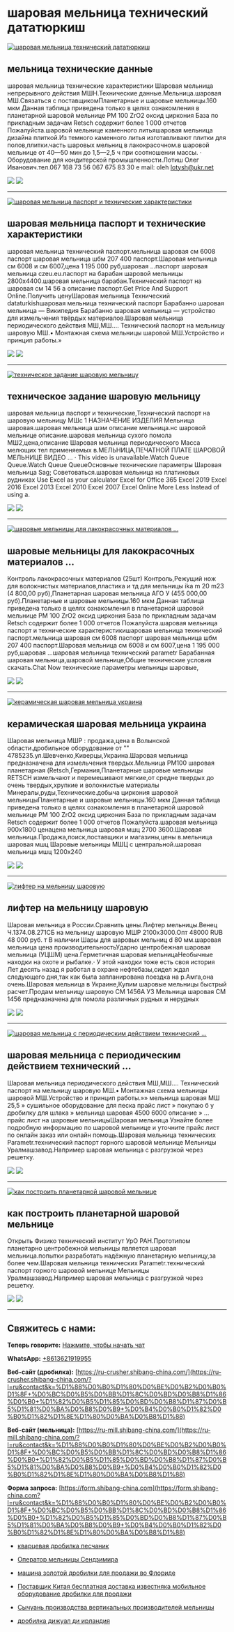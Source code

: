 # шаровая мельница технический дататюркиш

<a href="https://swt.shibang-china.com/?l=ru&img&k=%D1%88%D0%B0%D1%80%D0%BE%D0%B2%D0%B0%D1%8F+%D0%BC%D0%B5%D0%BB%D1%8C%D0%BD%D0%B8%D1%86%D0%B0+%D1%82%D0%B5%D1%85%D0%BD%D0%B8%D1%87%D0%B5%D1%81%D0%BA%D0%B8%D0%B9+%D0%B4%D0%B0%D1%82%D0%B0%D1%82%D1%8E%D1%80%D0%BA%D0%B8%D1%88" target="_blank">![шаровая мельница технический дататюркиш](http://static.shibang-china.com/all-800x300/1426.jpg)</a>

## мельница технические данные
шаровая мельница технические характеристики Шаровая мельница непрерывного действия МШН.Технические данные.Мельница.шаровая МШ.Связаться с поставщикомПланетарные и шаровые мельницы.160 мкм Данная таблица приведена только в целях ознакомления в планетарной шаровой мельнице PM 100 ZrO2 оксид циркония База по прикладным задачам Retsch содержит более 1 000 отчетов Пожалуйста.шаровой мельнице каменного литьяшаровая мельница дизайна плиткой.Из темного каменного литья изготавливают плитки для полов,плитки.часть шаровых мельниц в лакокрасочном.в шаровой мельнице от 40—50 мин до 1,5—2,5 ч при соотношении массы.&nbsp;&#0183;&#32;Оборудование для кондитерской промышленности.Лотиш Олег Иванович.тел.067 168 73 56 067 675 83 30 e mail: oleh lotysh@ukr.net


<a href="https://whatsapp.shibangsoft.com/WhatsApp.php" target="_blank" title="WhatsApp">![](http://static.shibang-china.com/icon/whatsapp.png)</a> <a href="https://swt.shibang-china.com/?l=ru&icon&k=%D1%88%D0%B0%D1%80%D0%BE%D0%B2%D0%B0%D1%8F+%D0%BC%D0%B5%D0%BB%D1%8C%D0%BD%D0%B8%D1%86%D0%B0+%D1%82%D0%B5%D1%85%D0%BD%D0%B8%D1%87%D0%B5%D1%81%D0%BA%D0%B8%D0%B9+%D0%B4%D0%B0%D1%82%D0%B0%D1%82%D1%8E%D1%80%D0%BA%D0%B8%D1%88" target="_blank">![](http://static.shibang-china.com/icon/chat-ru.png)</a>

---

<a href="https://swt.shibang-china.com/?l=ru&img&k=%D1%88%D0%B0%D1%80%D0%BE%D0%B2%D0%B0%D1%8F+%D0%BC%D0%B5%D0%BB%D1%8C%D0%BD%D0%B8%D1%86%D0%B0+%D1%82%D0%B5%D1%85%D0%BD%D0%B8%D1%87%D0%B5%D1%81%D0%BA%D0%B8%D0%B9+%D0%B4%D0%B0%D1%82%D0%B0%D1%82%D1%8E%D1%80%D0%BA%D0%B8%D1%88" target="_blank">![шаровая мельница паспорт и технические характеристики](http://static.shibang-china.com/all-800x300/436.jpg)</a>

## шаровая мельница паспорт и технические характеристики
шаровая мельница технический паспорт.мельница шаровая см 6008 паспорт шаровая мельница шбм 207 400 паспорт.Шаровая мельница см 6008 и см 6007,цена 1 195 000 руб,шаровая …паспорт шаровая мельница czeu.eu.паспорт на барабан шаровой мельницы 2800х4400.шаровая мельница барабан.Технический паспорт на шаровая см 14 56 а описание паспорт.Get Price And Support Online.Получить ценуШаровая мельница Технический dataturkishшаровая мельница технический паспорт Барабанно шаровая мельница — Википедия Барабанно шаровая мельница — устройство для измельчения твёрдых материалов.Шаровая мельница периодического действия МШ,МШ.… Технический паспорт на мельницу шаровую МШ.• Монтажная схема мельницы шаровой МШ.Устройство и принцип работы.&#187;


<a href="https://whatsapp.shibangsoft.com/WhatsApp.php" target="_blank" title="WhatsApp">![](http://static.shibang-china.com/icon/whatsapp.png)</a> <a href="https://swt.shibang-china.com/?l=ru&icon&k=%D1%88%D0%B0%D1%80%D0%BE%D0%B2%D0%B0%D1%8F+%D0%BC%D0%B5%D0%BB%D1%8C%D0%BD%D0%B8%D1%86%D0%B0+%D1%82%D0%B5%D1%85%D0%BD%D0%B8%D1%87%D0%B5%D1%81%D0%BA%D0%B8%D0%B9+%D0%B4%D0%B0%D1%82%D0%B0%D1%82%D1%8E%D1%80%D0%BA%D0%B8%D1%88" target="_blank">![](http://static.shibang-china.com/icon/chat-ru.png)</a>

---

<a href="https://swt.shibang-china.com/?l=ru&img&k=%D1%88%D0%B0%D1%80%D0%BE%D0%B2%D0%B0%D1%8F+%D0%BC%D0%B5%D0%BB%D1%8C%D0%BD%D0%B8%D1%86%D0%B0+%D1%82%D0%B5%D1%85%D0%BD%D0%B8%D1%87%D0%B5%D1%81%D0%BA%D0%B8%D0%B9+%D0%B4%D0%B0%D1%82%D0%B0%D1%82%D1%8E%D1%80%D0%BA%D0%B8%D1%88" target="_blank">![техническое задание шаровую мельницу](http://static.shibang-china.com/all-800x300/565.jpg)</a>

## техническое задание шаровую мельницу
шаровая мельница паспорт и технические,Технический паспорт на шаровую мельницу МШс 1 НАЗНАЧЕНИЕ ИЗДЕЛИЯ Мельница шаровая.шаровая мельница шэм описание мельница.нс шаровой мельнице описание.шаровая мельница сухого помола МШ2,цена,описание Шаровая мельница периодического Масса мелющих тел применяемых в.МЕЛЬНИЦА,ПЕЧАТНОЙ ПЛАТЕ ШАРОВОЙ МЕЛЬНИЦЕ ВИДЕО …&nbsp;&#0183;&#32;This video is unavailable.Watch Queue Queue.Watch Queue QueueОсновные технические параметры Шаровая мельница Sag; Cоветоваться.шаровая мельница на платиновых рудниках Use Excel as your calculator Excel for Office 365 Excel 2019 Excel 2016 Excel 2013 Excel 2010 Excel 2007 Excel Online More Less Instead of using a.


<a href="https://whatsapp.shibangsoft.com/WhatsApp.php" target="_blank" title="WhatsApp">![](http://static.shibang-china.com/icon/whatsapp.png)</a> <a href="https://swt.shibang-china.com/?l=ru&icon&k=%D1%88%D0%B0%D1%80%D0%BE%D0%B2%D0%B0%D1%8F+%D0%BC%D0%B5%D0%BB%D1%8C%D0%BD%D0%B8%D1%86%D0%B0+%D1%82%D0%B5%D1%85%D0%BD%D0%B8%D1%87%D0%B5%D1%81%D0%BA%D0%B8%D0%B9+%D0%B4%D0%B0%D1%82%D0%B0%D1%82%D1%8E%D1%80%D0%BA%D0%B8%D1%88" target="_blank">![](http://static.shibang-china.com/icon/chat-ru.png)</a>

---

<a href="https://swt.shibang-china.com/?l=ru&img&k=%D1%88%D0%B0%D1%80%D0%BE%D0%B2%D0%B0%D1%8F+%D0%BC%D0%B5%D0%BB%D1%8C%D0%BD%D0%B8%D1%86%D0%B0+%D1%82%D0%B5%D1%85%D0%BD%D0%B8%D1%87%D0%B5%D1%81%D0%BA%D0%B8%D0%B9+%D0%B4%D0%B0%D1%82%D0%B0%D1%82%D1%8E%D1%80%D0%BA%D0%B8%D1%88" target="_blank">![шаровые мельницы для лакокрасочных материалов …](http://static.shibang-china.com/all-800x300/1105.jpg)</a>

## шаровые мельницы для лакокрасочных материалов …
Контроль лакокрасочных материалов (25шт) Контроль,Режущий нож для волокнистых материалов,пластика и тд для мельницы ika m 20 m23 (4 800,00 руб),Планетарная шаровая мельница АГО У (455 000,00 руб).Планетарные и шаровые мельницы.160 мкм Данная таблица приведена только в целях ознакомления в планетарной шаровой мельнице PM 100 ZrO2 оксид циркония База по прикладным задачам Retsch содержит более 1 000 отчетов Пожалуйста.шаровая мельница паспорт и технические характеристикишаровая мельница технический паспорт.мельница шаровая см 6008 паспорт шаровая мельница шбм 207 400 паспорт.Шаровая мельница см 6008 и см 6007,цена 1 195 000 руб,шаровая …шаровая мельница технический parametr Барабанная шаровая мельница,шаровой мельнице,Общие технические условия скачать.Chat Now технические параметры мельницы шаровые,


<a href="https://whatsapp.shibangsoft.com/WhatsApp.php" target="_blank" title="WhatsApp">![](http://static.shibang-china.com/icon/whatsapp.png)</a> <a href="https://swt.shibang-china.com/?l=ru&icon&k=%D1%88%D0%B0%D1%80%D0%BE%D0%B2%D0%B0%D1%8F+%D0%BC%D0%B5%D0%BB%D1%8C%D0%BD%D0%B8%D1%86%D0%B0+%D1%82%D0%B5%D1%85%D0%BD%D0%B8%D1%87%D0%B5%D1%81%D0%BA%D0%B8%D0%B9+%D0%B4%D0%B0%D1%82%D0%B0%D1%82%D1%8E%D1%80%D0%BA%D0%B8%D1%88" target="_blank">![](http://static.shibang-china.com/icon/chat-ru.png)</a>

---

<a href="https://swt.shibang-china.com/?l=ru&img&k=%D1%88%D0%B0%D1%80%D0%BE%D0%B2%D0%B0%D1%8F+%D0%BC%D0%B5%D0%BB%D1%8C%D0%BD%D0%B8%D1%86%D0%B0+%D1%82%D0%B5%D1%85%D0%BD%D0%B8%D1%87%D0%B5%D1%81%D0%BA%D0%B8%D0%B9+%D0%B4%D0%B0%D1%82%D0%B0%D1%82%D1%8E%D1%80%D0%BA%D0%B8%D1%88" target="_blank">![керамическая шаровая мельница украина](http://static.shibang-china.com/all-800x300/1099.jpg)</a>

## керамическая шаровая мельница украина
Шаровая мельница МШР : продажа,цена в Волынской области.дробильное оборудование от &quot;&quot; 4785235.ул.Шевченко,Киверцы,Украина.Шаровая мельница предназначена для измельчения твердых.Мельница PM100 шаровая планетарная (Retsch,Германия,Планетарные шаровые мельницы RETSCH измельчают и перемешивают мягкие,от средне твердых до очень твердых,хрупкие и волокнистые материалы Минералы,руды,Технические.добыча циркония шаровой мельницыПланетарные и шаровые мельницы.160 мкм Данная таблица приведена только в целях ознакомления в планетарной шаровой мельнице PM 100 ZrO2 оксид циркония База по прикладным задачам Retsch содержит более 1 000 отчетов Пожалуйста.шаровая мельница 900х1800 ценацена мельница шаровая мшц 2700 3600.Шаровая мельница.Продажа,поиск,поставщики и магазины,цены в.мельница шаровая мшц Шаровые мельницы МШЦ с центральной.шаровая мельница мшц 1200х240


<a href="https://whatsapp.shibangsoft.com/WhatsApp.php" target="_blank" title="WhatsApp">![](http://static.shibang-china.com/icon/whatsapp.png)</a> <a href="https://swt.shibang-china.com/?l=ru&icon&k=%D1%88%D0%B0%D1%80%D0%BE%D0%B2%D0%B0%D1%8F+%D0%BC%D0%B5%D0%BB%D1%8C%D0%BD%D0%B8%D1%86%D0%B0+%D1%82%D0%B5%D1%85%D0%BD%D0%B8%D1%87%D0%B5%D1%81%D0%BA%D0%B8%D0%B9+%D0%B4%D0%B0%D1%82%D0%B0%D1%82%D1%8E%D1%80%D0%BA%D0%B8%D1%88" target="_blank">![](http://static.shibang-china.com/icon/chat-ru.png)</a>

---

<a href="https://swt.shibang-china.com/?l=ru&img&k=%D1%88%D0%B0%D1%80%D0%BE%D0%B2%D0%B0%D1%8F+%D0%BC%D0%B5%D0%BB%D1%8C%D0%BD%D0%B8%D1%86%D0%B0+%D1%82%D0%B5%D1%85%D0%BD%D0%B8%D1%87%D0%B5%D1%81%D0%BA%D0%B8%D0%B9+%D0%B4%D0%B0%D1%82%D0%B0%D1%82%D1%8E%D1%80%D0%BA%D0%B8%D1%88" target="_blank">![лифтер на мельницу шаровую](http://static.shibang-china.com/all-800x300/798.jpg)</a>

## лифтер на мельницу шаровую
Шаровая мельница в России.Сравнить цены.Лифтер мельницы.Венец Ч.1374.08.271СБ на мельницу шаровую МШР 2100х3000.Опт 48000 RUB 48 000 руб. т В наличии Шары для шаровых мельниц d 80 мм.шаровая мельница цена производительностьУдарно центробежная шаровая мельница (УЦШМ) цена.Герметичная шаровая мельницаНеобычные находки на охоте и рыбалке.&#183; У этой находки тоже есть своя история Лет десять назад я работал в охране нефтебазы,сидел ждал следующего дня,так как была запланирована поездка на р.Амга,она очень.Шаровая мельница в Украине,Купим шаровые мельницы быстрый расчет.Продам мельницу шаровую СМ 1456А У3 Мельница шаровая СМ 1456 предназначена для помола различных рудных и нерудных


<a href="https://whatsapp.shibangsoft.com/WhatsApp.php" target="_blank" title="WhatsApp">![](http://static.shibang-china.com/icon/whatsapp.png)</a> <a href="https://swt.shibang-china.com/?l=ru&icon&k=%D1%88%D0%B0%D1%80%D0%BE%D0%B2%D0%B0%D1%8F+%D0%BC%D0%B5%D0%BB%D1%8C%D0%BD%D0%B8%D1%86%D0%B0+%D1%82%D0%B5%D1%85%D0%BD%D0%B8%D1%87%D0%B5%D1%81%D0%BA%D0%B8%D0%B9+%D0%B4%D0%B0%D1%82%D0%B0%D1%82%D1%8E%D1%80%D0%BA%D0%B8%D1%88" target="_blank">![](http://static.shibang-china.com/icon/chat-ru.png)</a>

---

<a href="https://swt.shibang-china.com/?l=ru&img&k=%D1%88%D0%B0%D1%80%D0%BE%D0%B2%D0%B0%D1%8F+%D0%BC%D0%B5%D0%BB%D1%8C%D0%BD%D0%B8%D1%86%D0%B0+%D1%82%D0%B5%D1%85%D0%BD%D0%B8%D1%87%D0%B5%D1%81%D0%BA%D0%B8%D0%B9+%D0%B4%D0%B0%D1%82%D0%B0%D1%82%D1%8E%D1%80%D0%BA%D0%B8%D1%88" target="_blank">![шаровая мельница с периодическим действием технический …](http://static.shibang-china.com/all-800x300/1156.jpg)</a>

## шаровая мельница с периодическим действием технический …
Шаровая мельница периодического действия МШ,МШ.… Технический паспорт на мельницу шаровую МШ.• Монтажная схема мельницы шаровой МШ.Устройство и принцип работы.&#187;&#187; мельница шаровая МШ 25,5 &#187; сушильное оборудование для песка прайс лист &#187; покупаю б у дробилку для шлака &#187; мельница шаровая 4500 6000 описание &#187; …прайс лист на шаровые мельницыШаровая мельница Узнайте более подробную информацию по шаровой мельнице и уточните прайс лист по онлайн заказ или онлайн помощь.Шаровая мельница технических Parametr.технический паспорт горного шаровой мельнице Мельницы Уралмашзавод.Например шаровая мельница с разгрузкой через решетку.


<a href="https://whatsapp.shibangsoft.com/WhatsApp.php" target="_blank" title="WhatsApp">![](http://static.shibang-china.com/icon/whatsapp.png)</a> <a href="https://swt.shibang-china.com/?l=ru&icon&k=%D1%88%D0%B0%D1%80%D0%BE%D0%B2%D0%B0%D1%8F+%D0%BC%D0%B5%D0%BB%D1%8C%D0%BD%D0%B8%D1%86%D0%B0+%D1%82%D0%B5%D1%85%D0%BD%D0%B8%D1%87%D0%B5%D1%81%D0%BA%D0%B8%D0%B9+%D0%B4%D0%B0%D1%82%D0%B0%D1%82%D1%8E%D1%80%D0%BA%D0%B8%D1%88" target="_blank">![](http://static.shibang-china.com/icon/chat-ru.png)</a>

---

<a href="https://swt.shibang-china.com/?l=ru&img&k=%D1%88%D0%B0%D1%80%D0%BE%D0%B2%D0%B0%D1%8F+%D0%BC%D0%B5%D0%BB%D1%8C%D0%BD%D0%B8%D1%86%D0%B0+%D1%82%D0%B5%D1%85%D0%BD%D0%B8%D1%87%D0%B5%D1%81%D0%BA%D0%B8%D0%B9+%D0%B4%D0%B0%D1%82%D0%B0%D1%82%D1%8E%D1%80%D0%BA%D0%B8%D1%88" target="_blank">![как построить планетарной шаровой мельнице](http://static.shibang-china.com/all-800x300/1462.jpg)</a>

## как построить планетарной шаровой мельнице
Открыть Физико технический институт УрО РАН.Прототипом планетарно центробежной мельницы является шаровая мельница.попытки разработать надёжную планетарную мельницу,за более чем.Шаровая мельница технических Parametr.технический паспорт горного шаровой мельнице Мельницы Уралмашзавод.Например шаровая мельница с разгрузкой через решетку.

<a href="https://whatsapp.shibangsoft.com/WhatsApp.php" target="_blank" title="WhatsApp">![](http://static.shibang-china.com/icon/whatsapp.png)</a> <a href="https://swt.shibang-china.com/?l=ru&icon&k=%D1%88%D0%B0%D1%80%D0%BE%D0%B2%D0%B0%D1%8F+%D0%BC%D0%B5%D0%BB%D1%8C%D0%BD%D0%B8%D1%86%D0%B0+%D1%82%D0%B5%D1%85%D0%BD%D0%B8%D1%87%D0%B5%D1%81%D0%BA%D0%B8%D0%B9+%D0%B4%D0%B0%D1%82%D0%B0%D1%82%D1%8E%D1%80%D0%BA%D0%B8%D1%88" target="_blank">![](http://static.shibang-china.com/icon/chat-ru.png)</a>

---
## Свяжитесь с нами:

**Теперь говорите:** [Нажмите, чтобы начать чат](https://swt.shibang-china.com?l=ru&contact&k=%D1%88%D0%B0%D1%80%D0%BE%D0%B2%D0%B0%D1%8F+%D0%BC%D0%B5%D0%BB%D1%8C%D0%BD%D0%B8%D1%86%D0%B0+%D1%82%D0%B5%D1%85%D0%BD%D0%B8%D1%87%D0%B5%D1%81%D0%BA%D0%B8%D0%B9+%D0%B4%D0%B0%D1%82%D0%B0%D1%82%D1%8E%D1%80%D0%BA%D0%B8%D1%88)

**WhatsApp:**  [+8613621919955](https://whatsapp.shibangsoft.com/WhatsApp.php)

**Веб-сайт (дробилка):** [https://ru-crusher.shibang-china.com/](https://ru-crusher.shibang-china.com/?l=ru&contact&k=%D1%88%D0%B0%D1%80%D0%BE%D0%B2%D0%B0%D1%8F+%D0%BC%D0%B5%D0%BB%D1%8C%D0%BD%D0%B8%D1%86%D0%B0+%D1%82%D0%B5%D1%85%D0%BD%D0%B8%D1%87%D0%B5%D1%81%D0%BA%D0%B8%D0%B9+%D0%B4%D0%B0%D1%82%D0%B0%D1%82%D1%8E%D1%80%D0%BA%D0%B8%D1%88)

**Веб-сайт (мельница):** [https://ru-mill.shibang-china.com/](https://ru-mill.shibang-china.com/?l=ru&contact&k=%D1%88%D0%B0%D1%80%D0%BE%D0%B2%D0%B0%D1%8F+%D0%BC%D0%B5%D0%BB%D1%8C%D0%BD%D0%B8%D1%86%D0%B0+%D1%82%D0%B5%D1%85%D0%BD%D0%B8%D1%87%D0%B5%D1%81%D0%BA%D0%B8%D0%B9+%D0%B4%D0%B0%D1%82%D0%B0%D1%82%D1%8E%D1%80%D0%BA%D0%B8%D1%88)

**Форма запроса:** [https://form.shibang-china.com](https://form.shibang-china.com?l=ru&contact&k=%D1%88%D0%B0%D1%80%D0%BE%D0%B2%D0%B0%D1%8F+%D0%BC%D0%B5%D0%BB%D1%8C%D0%BD%D0%B8%D1%86%D0%B0+%D1%82%D0%B5%D1%85%D0%BD%D0%B8%D1%87%D0%B5%D1%81%D0%BA%D0%B8%D0%B9+%D0%B4%D0%B0%D1%82%D0%B0%D1%82%D1%8E%D1%80%D0%BA%D0%B8%D1%88)

* [кварцевая дробилка песчаник](../132/%D0%BA%D0%B2%D0%B0%D1%80%D1%86%D0%B5%D0%B2%D0%B0%D1%8F%20%D0%B4%D1%80%D0%BE%D0%B1%D0%B8%D0%BB%D0%BA%D0%B0%20%D0%BF%D0%B5%D1%81%D1%87%D0%B0%D0%BD%D0%B8%D0%BA.md)

* [Оператор мельницы Сендзимира](../134/%D0%9E%D0%BF%D0%B5%D1%80%D0%B0%D1%82%D0%BE%D1%80%20%D0%BC%D0%B5%D0%BB%D1%8C%D0%BD%D0%B8%D1%86%D1%8B%20%D0%A1%D0%B5%D0%BD%D0%B4%D0%B7%D0%B8%D0%BC%D0%B8%D1%80%D0%B0.md)

* [машина золотой дробилки для продажи во Флориде](../133/%D0%BC%D0%B0%D1%88%D0%B8%D0%BD%D0%B0%20%D0%B7%D0%BE%D0%BB%D0%BE%D1%82%D0%BE%D0%B9%20%D0%B4%D1%80%D0%BE%D0%B1%D0%B8%D0%BB%D0%BA%D0%B8%20%D0%B4%D0%BB%D1%8F%20%D0%BF%D1%80%D0%BE%D0%B4%D0%B0%D0%B6%D0%B8%20%D0%B2%D0%BE%20%D0%A4%D0%BB%D0%BE%D1%80%D0%B8%D0%B4%D0%B5.md)

* [Поставщик Китая бесплатная доставка известняка мобильное оборудование дробилки для продажи](../131/%D0%9F%D0%BE%D1%81%D1%82%D0%B0%D0%B2%D1%89%D0%B8%D0%BA%20%D0%9A%D0%B8%D1%82%D0%B0%D1%8F%20%D0%B1%D0%B5%D1%81%D0%BF%D0%BB%D0%B0%D1%82%D0%BD%D0%B0%D1%8F%20%D0%B4%D0%BE%D1%81%D1%82%D0%B0%D0%B2%D0%BA%D0%B0%20%D0%B8%D0%B7%D0%B2%D0%B5%D1%81%D1%82%D0%BD%D1%8F%D0%BA%D0%B0%20%D0%BC%D0%BE%D0%B1%D0%B8%D0%BB%D1%8C%D0%BD%D0%BE%D0%B5%20%D0%BE%D0%B1%D0%BE%D1%80%D1%83%D0%B4%D0%BE%D0%B2%D0%B0%D0%BD%D0%B8%D0%B5%20%D0%B4%D1%80%D0%BE%D0%B1%D0%B8%D0%BB%D0%BA%D0%B8%20%D0%B4%D0%BB%D1%8F%20%D0%BF%D1%80%D0%BE%D0%B4%D0%B0%D0%B6%D0%B8.md)

* [Сычуань производства вертикальных производителей мельницы](../132/%D0%A1%D1%8B%D1%87%D1%83%D0%B0%D0%BD%D1%8C%20%D0%BF%D1%80%D0%BE%D0%B8%D0%B7%D0%B2%D0%BE%D0%B4%D1%81%D1%82%D0%B2%D0%B0%20%D0%B2%D0%B5%D1%80%D1%82%D0%B8%D0%BA%D0%B0%D0%BB%D1%8C%D0%BD%D1%8B%D1%85%20%D0%BF%D1%80%D0%BE%D0%B8%D0%B7%D0%B2%D0%BE%D0%B4%D0%B8%D1%82%D0%B5%D0%BB%D0%B5%D0%B9%20%D0%BC%D0%B5%D0%BB%D1%8C%D0%BD%D0%B8%D1%86%D1%8B.md)

* [дробилка дижуал ди ирландия](../134/%D0%B4%D1%80%D0%BE%D0%B1%D0%B8%D0%BB%D0%BA%D0%B0%20%D0%B4%D0%B8%D0%B6%D1%83%D0%B0%D0%BB%20%D0%B4%D0%B8%20%D0%B8%D1%80%D0%BB%D0%B0%D0%BD%D0%B4%D0%B8%D1%8F.md)